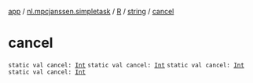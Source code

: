 [app](../../../index.md) / [nl.mpcjanssen.simpletask](../../index.md) / [R](../index.md) / [string](index.md) / [cancel](.)

# cancel

`static val cancel: `[`Int`](https://kotlinlang.org/api/latest/jvm/stdlib/kotlin/-int/index.html)
`static val cancel: `[`Int`](https://kotlinlang.org/api/latest/jvm/stdlib/kotlin/-int/index.html)
`static val cancel: `[`Int`](https://kotlinlang.org/api/latest/jvm/stdlib/kotlin/-int/index.html)
`static val cancel: `[`Int`](https://kotlinlang.org/api/latest/jvm/stdlib/kotlin/-int/index.html)